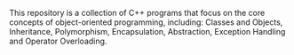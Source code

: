This repository is a collection of C++ programs that focus on the core concepts of object-oriented programming, including:
Classes and Objects, Inheritance, Polymorphism, Encapsulation, Abstraction, Exception Handling and Operator Overloading.
